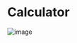 # Calculator

![image](https://user-images.githubusercontent.com/98311514/227833226-82cd37e7-d296-4636-8b2e-53ffbbf1f3e9.png)
